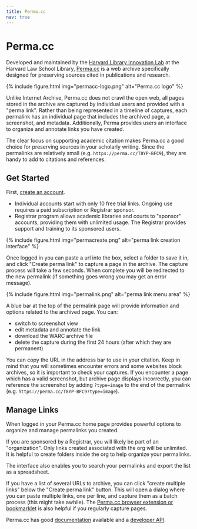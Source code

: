 ```yaml
---
title: Perma.cc
nav: true
---
```


# Perma.cc

Developed and maintained by the [Harvard Library Innovation Lab](http://lil.law.harvard.edu/) at the Harvard Law School Library, [Perma.cc](https://perma.cc/) is a web archive specifically designed for preserving sources cited in publications and research.

{% include figure.html img="permacc-logo.png" alt="Perma.cc logo" %}

Unlike Internet Archive, Perma.cc does not crawl the open web, all pages stored in the archive are captured by individual users and provided with a "perma link".
Rather than being represented in a timeline of captures, each permalink has an individual page that includes the archived page, a screenshot, and metadata.
Additionally, Perma provides users an interface to organize and annotate links you have created.

The clear focus on supporting academic citation makes Perma.cc a good choice for preserving sources in your scholarly writing.
Since the permalinks are relatively small (e.g. `https://perma.cc/T8YP-BFC9`), they are handy to add to citations and references.

## Get Started

First, [create an account](https://perma.cc/sign-up).

- Individual accounts start with only 10 free trial links. Ongoing use requires a paid subscription or Registrar sponsor.
- Registrar program allows academic libraries and courts to "sponsor" accounts, providing them with unlimited usage. The Registrar provides support and training to its sponsored users.

{% include figure.html img="permacreate.png" alt="perma link creation interface" %}

Once logged in you can paste a url into the box, select a folder to save it in, and click "Create perma link" to capture a page in the archive.
The capture process will take a few seconds. 
When complete you will be redirected to the new permalink (if something goes wrong you may get an error message). 

{% include figure.html img="permalink.png" alt="perma link menu area" %}

A blue bar at the top of the permalink page will provide information and options related to the archived page. 
You can: 

- switch to screenshot view
- edit metadata and annotate the link
- download the WARC archive file
- delete the capture during the first 24 hours (after which they are permanent)

You can copy the URL in the address bar to use in your citation.
Keep in mind that you will sometimes encounter errors and some websites block archives, so it is important to check your captures.
If you encounter a page which has a valid screenshot, but archive page displays incorrectly, you can reference the screenshot by adding `?type=image` to the end of the permalink (e.g. `https://perma.cc/T8YP-BFC9?type=image`).

## Manage Links

When logged in your Perma.cc home page provides powerful options to organize and manage permalinks you created.

If you are sponsored by a Registrar, you will likely be part of an "organization". 
Only links created associated with the org will be unlimited. 
It is helpful to create folders inside the org to help organize your permalinks.

The interface also enables you to search your permalinks and export the list as a spreadsheet.

If you have a list of several URLs to archive, you can click "create multiple links" below the "Create perma link" button. 
This will open a dialog where you can paste multiple links, one per line, and capture them as a batch process (this might take awhile).
The [Perma.cc browser extension or bookmarklet](https://perma.cc/settings/tools) is also helpful if you regularly capture pages. 

Perma.cc has good [documentation](https://perma.cc/docs) available and a [developer API](https://perma.cc/docs/developer).
